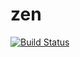 # zen
[![Build Status](https://github.com/JustinBraben/zen/actions/workflows/CI.yaml/badge.svg)](https://github.com/JustinBraben/zen/actions/workflows/CI.yaml)